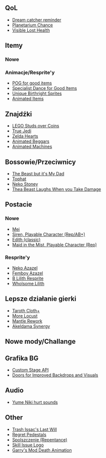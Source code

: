 ## QoL
* [Dream catcher reminder](https://steamcommunity.com/sharedfiles/filedetails/?id=2505751892)
* [Planetarium Chance](https://steamcommunity.com/sharedfiles/filedetails/?id=2489006943)
* [Visible Lost Health](https://steamcommunity.com/sharedfiles/filedetails/?id=2497320263)

## Itemy

### Nowe

### Animacje/Resprite'y
* [POG for good items](https://steamcommunity.com/sharedfiles/filedetails/?id=2490515687)
* [Specialist Dance for Good Items](https://steamcommunity.com/sharedfiles/filedetails/?id=2575911103)
* [Unique Birthright Sprites](https://steamcommunity.com/sharedfiles/filedetails/?id=2690434875)
* [Animated Items](https://steamcommunity.com/sharedfiles/filedetails/?id=2570913695)

## Znajdźki
* [LEGO Studs over Coins](https://steamcommunity.com/sharedfiles/filedetails/?id=2545704175)
* [True Jedi](https://steamcommunity.com/sharedfiles/filedetails/?id=2773086559)
* [Zelda Hearts](https://steamcommunity.com/sharedfiles/filedetails/?id=2501836327)
* [Animated Beggars](https://steamcommunity.com/sharedfiles/filedetails/?id=2623638283)
* [Animated Machines](https://steamcommunity.com/sharedfiles/filedetails/?id=2647693221)

## Bossowie/Przeciwnicy
* [The Beast but it's My Dad](https://steamcommunity.com/sharedfiles/filedetails/?id=2649074989)
* [Tophat](https://steamcommunity.com/sharedfiles/filedetails/?id=2406535024)
* [Neko Stoney](https://steamcommunity.com/sharedfiles/filedetails/?id=2487913555)
* [Thea Beast Laughs When you Take Damage](https://steamcommunity.com/sharedfiles/filedetails/?id=2751687643)

## Postacie

### Nowe
* [Mei](https://steamcommunity.com/sharedfiles/filedetails/?id=842051906)
* [Siren, Playable Character (Rep/AB+)](https://steamcommunity.com/sharedfiles/filedetails/?id=846760924)
* [Edith (classic)](https://steamcommunity.com/sharedfiles/filedetails/?id=2504934999)
* [Maid in the Mist, Playable Character (Rep)](https://steamcommunity.com/sharedfiles/filedetails/?id=2506805253)

### Resprite'y
* [Neko Azazel](https://steamcommunity.com/sharedfiles/filedetails/?id=2748361449)
* [Femboy Azazel]()
* [B Lilith Resprite](https://steamcommunity.com/sharedfiles/filedetails/?id=2508564566)
* [Wholsome Lilith](https://steamcommunity.com/sharedfiles/filedetails/?id=2501656670)

## Lepsze działanie gierki
* [Taroth Cloth+](https://steamcommunity.com/sharedfiles/filedetails/?id=2504085445)
* [More Locust](https://steamcommunity.com/sharedfiles/filedetails/?id=2491289467)
* [Mantle Rework](https://steamcommunity.com/sharedfiles/filedetails/?id=2665189152)
* [Akeldama Synergy](https://steamcommunity.com/sharedfiles/filedetails/?id=2661109135)

## Nowe mody/Challange

## Grafika BG
* [Custom Stage API](https://steamcommunity.com/sharedfiles/filedetails/?id=1348031964)
* [Doors for Improved Backdrops and Visuals](https://steamcommunity.com/sharedfiles/filedetails/?id=2754801041)
  

## Audio
* [Yume Niki hurt sounds](https://steamcommunity.com/sharedfiles/filedetails/?id=2802234645)

## Other
* [Trash Issac's Last Will](https://steamcommunity.com/sharedfiles/filedetails/?id=2489052276)
* [Regret Pedestals](https://steamcommunity.com/sharedfiles/filedetails/?id=2766379837)
* [Spolszczenie (Repentance)](https://steamcommunity.com/sharedfiles/filedetails/?id=2488075192)
* [Skill Issue Logo](https://steamcommunity.com/sharedfiles/filedetails/?id=2811034554)
* [Garry's Mod Death Animation](https://steamcommunity.com/sharedfiles/filedetails/?id=2788453409)



<style> @import url("style.css"); </style>
<script> 
document.querySelector("h1 a").innerText = "Isaac Best Mods"


<script>